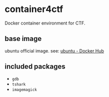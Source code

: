 # container4ctf

Docker container environment for CTF.

## base image

ubuntu official image. see: [ubuntu \- Docker Hub](https://hub.docker.com/_/ubuntu/)

## included packages

- `gdb`
- `tshark`
- `imagemagick`
